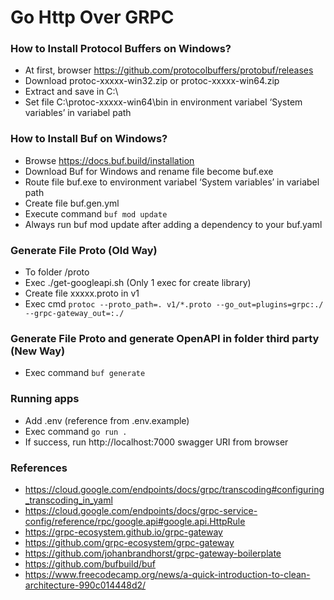 # Go Http Over GRPC

### How to Install Protocol Buffers on Windows?
- At first, browser https://github.com/protocolbuffers/protobuf/releases
- Download protoc-xxxxx-win32.zip or protoc-xxxxx-win64.zip
- Extract and save in C:\
- Set file C:\protoc-xxxxx-win64\bin in environment variabel ‘System variables’ in variabel path

### How to Install Buf on Windows?
- Browse https://docs.buf.build/installation
- Download Buf for Windows and rename file become buf.exe
- Route file buf.exe to environment variabel ‘System variables’ in variabel path
- Create file buf.gen.yml
- Execute command `buf mod update`
- Always run buf mod update after adding a dependency to your buf.yaml

### Generate File Proto (Old Way)
- To folder /proto
- Exec ./get-googleapi.sh (Only 1 exec for create library)
- Create file xxxxx.proto in v1
- Exec cmd `protoc --proto_path=. v1/*.proto --go_out=plugins=grpc:./ --grpc-gateway_out=:./`

### Generate File Proto and generate OpenAPI in folder third party (New Way)
- Exec command `buf generate`

### Running apps
- Add .env (reference from .env.example)
- Exec command `go run .`
- If success, run http://localhost:7000 swagger URI from browser


### References
- https://cloud.google.com/endpoints/docs/grpc/transcoding#configuring_transcoding_in_yaml
- https://cloud.google.com/endpoints/docs/grpc-service-config/reference/rpc/google.api#google.api.HttpRule
- https://grpc-ecosystem.github.io/grpc-gateway
- https://github.com/grpc-ecosystem/grpc-gateway
- https://github.com/johanbrandhorst/grpc-gateway-boilerplate
- https://github.com/bufbuild/buf
- https://www.freecodecamp.org/news/a-quick-introduction-to-clean-architecture-990c014448d2/
